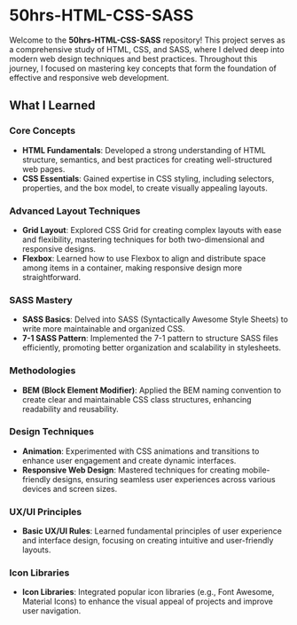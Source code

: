 # 50hrs-HTML-CSS-SASS

Welcome to the **50hrs-HTML-CSS-SASS** repository! This project serves as a comprehensive study of HTML, CSS, and SASS, where I delved deep into modern web design techniques and best practices. Throughout this journey, I focused on mastering key concepts that form the foundation of effective and responsive web development.

## What I Learned 

### Core Concepts
- **HTML Fundamentals**: Developed a strong understanding of HTML structure, semantics, and best practices for creating well-structured web pages.
- **CSS Essentials**: Gained expertise in CSS styling, including selectors, properties, and the box model, to create visually appealing layouts.

### Advanced Layout Techniques
- **Grid Layout**: Explored CSS Grid for creating complex layouts with ease and flexibility, mastering techniques for both two-dimensional and responsive designs.
- **Flexbox**: Learned how to use Flexbox to align and distribute space among items in a container, making responsive design more straightforward.

### SASS Mastery
- **SASS Basics**: Delved into SASS (Syntactically Awesome Style Sheets) to write more maintainable and organized CSS.
- **7-1 SASS Pattern**: Implemented the 7-1 pattern to structure SASS files efficiently, promoting better organization and scalability in stylesheets.

### Methodologies
- **BEM (Block Element Modifier)**: Applied the BEM naming convention to create clear and maintainable CSS class structures, enhancing readability and reusability.

### Design Techniques
- **Animation**: Experimented with CSS animations and transitions to enhance user engagement and create dynamic interfaces.
- **Responsive Web Design**: Mastered techniques for creating mobile-friendly designs, ensuring seamless user experiences across various devices and screen sizes.

### UX/UI Principles
- **Basic UX/UI Rules**: Learned fundamental principles of user experience and interface design, focusing on creating intuitive and user-friendly layouts.

### Icon Libraries
- **Icon Libraries**: Integrated popular icon libraries (e.g., Font Awesome, Material Icons) to enhance the visual appeal of projects and improve user navigation.
